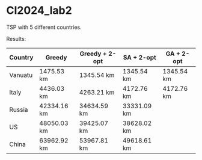 # CI2024_lab2

TSP with 5 different countries.

Results:

| Country  | Greedy    | Greedy + 2-opt | SA + 2-opt | GA + 2-opt |
|----------|-----------|----------------|------------|------------|
| Vanuatu  |1475.53  km|1345.54  km     |1345.54   km|1345.54   km|
| Italy    |4436.03  km|4263.21  km     |4172.76   km|4172.76   km|
| Russia   |42334.16 km|34634.59  km    |33331.09  km|            |
| US       |48050.03 km|39425.07   km   |38628.02  km|            |
| China    |63962.92 km|53967.81   km   |49618.61  km|            |
